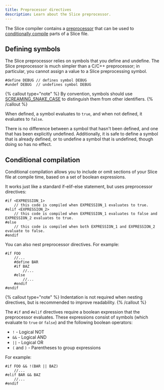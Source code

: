 ```yaml
---
title: Preprocessor directives
description: Learn about the Slice preprocessor.
---
```


The Slice compiler contains a [preprocessor] that can be used to [conditionally compile] parts of a Slice file.

## Defining symbols

The Slice preprocessor relies on symbols that you define and undefine. The Slice preprocessor is much simpler than a
C/C++ preprocessor; in particular, you cannot assign a value to a Slice preprocessing symbol.

```slice
#define DEBUG // defines symbol DEBUG
#undef DEBUG  // undefines symbol DEBUG
```

{% callout type="note" %}
By convention, symbols should use [SCREAMING_SNAKE_CASE] to distinguish them from other identifiers.
{% /callout %}

When defined, a symbol evaluates to `true`, and when not defined, it evaluates to `false`.

There is no difference between a symbol that hasn't been defined, and one that has been explicitly undefined.
Additionally, it is safe to define a symbol that is already defined, or to undefine a symbol that is undefined, though
doing so has no effect.

## Conditional compilation

Conditional compilation allows you to include or omit sections of your Slice file at compile time, based on a set of
boolean expressions.

It works just like a standard if-elif-else statement, but uses preprocessor directives:

```slice
#if <EXPRESSION_1>
    // this code is compiled when EXPRESSION_1 evaluates to true.
#elif <EXPRESSION_2>
    // this code is compiled when EXPRESSION_1 evaluates to false and EXPRESSION_2 evaluates to true.
#else
    // this code is compiled when both EXPRESSION_1 and EXPRESSION_2 evaluate to false.
#endif
```

You can also nest preprocessor directives. For example:

```slice
#if FOO
    //...
    #define BAR
    #if BAZ
        //...
    #else
        //...
    #endif
#endif
```

{% callout type="note" %}
Indentation is not required when nesting directives, but is recommended to improve readability.
{% /callout %}

The `#if` and `#elif` directives require a boolean expression that the preprocessor evaluates. These expressions consist
of symbols (which evaluate to `true` or `false`) and the following boolean operators:
- `!` - Logical NOT
- `&&` - Logical AND
- `||` - Logical OR
- `(` and `)` - Parentheses to group expressions

For example:

```slice
#if FOO && !(BAR || BAZ)
    //...
#elif BAR && BAZ
    //...
#endif
```

[conditionally compile]: https://en.wikipedia.org/wiki/Conditional_compilation
[preprocessor]: https://en.wikipedia.org/wiki/Preprocessor
[SCREAMING_SNAKE_CASE]: https://en.wikipedia.org/wiki/Snake_case

